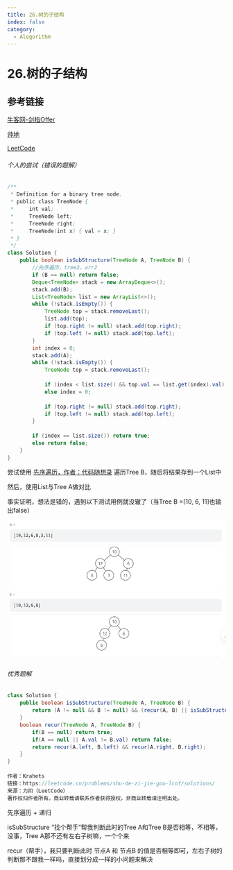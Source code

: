 ```yaml
---
title: 26.树的子结构
index: false
category:
  - Alogorithm
---
```


# 26.树的子结构



## 参考链接

[牛客网-剑指Offer](https://www.nowcoder.com/exam/oj/ta?page=1&tpId=13&type=265)

[帅地](https://www.playoffer.cn/544.html)

[LeetCode](https://leetcode.cn/problems/shu-de-zi-jie-gou-lcof/)



###### 个人的尝试（错误的题解）

```java
/**
 * Definition for a binary tree node.
 * public class TreeNode {
 *     int val;
 *     TreeNode left;
 *     TreeNode right;
 *     TreeNode(int x) { val = x; }
 * }
 */
class Solution {
    public boolean isSubStructure(TreeNode A, TreeNode B) {
        //先序遍历，tree2，arr2
        if (B == null) return false;
        Deque<TreeNode> stack = new ArrayDeque<>();
        stack.add(B);
        List<TreeNode> list = new ArrayList<>();
        while (!stack.isEmpty()) {
            TreeNode top = stack.removeLast();
            list.add(top);
            if (top.right != null) stack.add(top.right);
            if (top.left != null) stack.add(top.left);
        }
        int index = 0;
        stack.add(A);
        while (!stack.isEmpty()) {
            TreeNode top = stack.removeLast();

            if (index < list.size() && top.val == list.get(index).val) index++;
            else index = 0;

            if (top.right != null) stack.add(top.right);
            if (top.left != null) stack.add(top.left);
        }

        if (index == list.size()) return true;
        else return false;
    }
}
```

尝试使用 [先序遍历，作者：代码随想录](https://www.programmercarl.com/%E4%BA%8C%E5%8F%89%E6%A0%91%E7%9A%84%E8%BF%AD%E4%BB%A3%E9%81%8D%E5%8E%86.html#%E6%80%9D%E8%B7%AF) 遍历Tree B，随后将结果存到一个List中

然后，使用List与Tree A做对比

事实证明，想法是错的，遇到以下测试用例就没辙了（当Tree B =[10, 6, 11]也输出false）

![image-20240816112710050](./assets/26-树的子结构/image-20240816112710050.png)

###### 优秀题解

```java
class Solution {
    public boolean isSubStructure(TreeNode A, TreeNode B) {
        return (A != null && B != null) && (recur(A, B) || isSubStructure(A.left, B) || isSubStructure(A.right, B));
    }
    boolean recur(TreeNode A, TreeNode B) {
        if(B == null) return true;
        if(A == null || A.val != B.val) return false;
        return recur(A.left, B.left) && recur(A.right, B.right);
    }
}

作者：Krahets
链接：https://leetcode.cn/problems/shu-de-zi-jie-gou-lcof/solutions/
来源：力扣（LeetCode）
著作权归作者所有。商业转载请联系作者获得授权，非商业转载请注明出处。
```

先序遍历 + 递归

isSubStructure “找个帮手”帮我判断此时的Tree A和Tree B是否相等，不相等，没事，Tree A那不还有左右子树嘛，一个个来

recur（帮手），我只要判断此时 节点A 和 节点B 的值是否相等即可，左右子树的判断那不跟我一样吗，直接划分成一样的小问题来解决